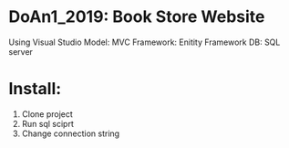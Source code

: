 # DoAn1_2019: Book Store Website 

Using Visual Studio
Model: MVC
Framework: Enitity Framework
DB: SQL server

# Install:
1. Clone project
2. Run sql sciprt
3. Change connection string
